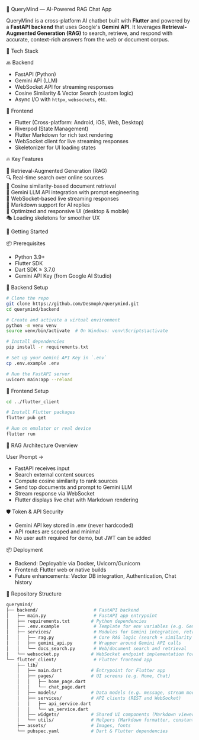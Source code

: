 🎯 QueryMind — AI-Powered RAG Chat App

QueryMind is a cross-platform AI chatbot built with **Flutter** and powered by a **FastAPI backend** that uses Google's **Gemini API**. It leverages **Retrieval-Augmented Generation (RAG)** to search, retrieve, and respond with accurate, context-rich answers from the web or document corpus.

🧰 Tech Stack

🔙 Backend  
- FastAPI (Python)
- Gemini API (LLM)
- WebSocket API for streaming responses
- Cosine Similarity & Vector Search (custom logic)
- Async I/O with `httpx`, `websockets`, etc.

📱 Frontend  
- Flutter (Cross-platform: Android, iOS, Web, Desktop)
- Riverpod (State Management)
- Flutter Markdown for rich text rendering
- WebSocket client for live streaming responses
- Skeletonizer for UI loading states

🔥 Key Features

🧠 Retrieval-Augmented Generation (RAG)  
🔍 Real-time search over online sources  
🧮 Cosine similarity-based document retrieval  
💬 Gemini LLM API integration with prompt engineering  
📡 WebSocket-based live streaming responses  
📝 Markdown support for AI replies  
📱 Optimized and responsive UI (desktop & mobile)  
🎭 Loading skeletons for smoother UX

🚀 Getting Started

📦 Prerequisites
- Python 3.9+
- Flutter SDK
- Dart SDK ≥ 3.7.0
- Gemini API Key (from Google AI Studio)

🐍 Backend Setup

```bash
# Clone the repo
git clone https://github.com/Desmopk/querymind.git
cd querymind/backend

# Create and activate a virtual environment
python -m venv venv
source venv/bin/activate  # On Windows: venv\Scripts\activate

# Install dependencies
pip install -r requirements.txt

# Set up your Gemini API Key in `.env`
cp .env.example .env

# Run the FastAPI server
uvicorn main:app --reload
```
📱 Frontend Setup

```bash
cd ../flutter_client

# Install Flutter packages
flutter pub get

# Run on emulator or real device
flutter run
```
🧠 RAG Architecture Overview

User Prompt →
- FastAPI receives input
- Search external content sources
- Compute cosine similarity to rank sources
- Send top documents and prompt to Gemini LLM
- Stream response via WebSocket
- Flutter displays live chat with Markdown rendering

🛡️ Token & API Security

- Gemini API key stored in .env (never hardcoded)
- API routes are scoped and minimal
- No user auth required for demo, but JWT can be added

📦 Deployment

- Backend: Deployable via Docker, Uvicorn/Gunicorn
- Frontend: Flutter web or native builds
- Future enhancements: Vector DB integration, Authentication, Chat history
  
📂 Repository Structure
```bash
querymind/
├── backend/                     # FastAPI backend
│   ├── main.py                  # FastAPI app entrypoint
│   ├── requirements.txt        # Python dependencies
│   ├── .env.example             # Template for env variables (e.g. Gemini API key)
│   ├── services/                # Modules for Gemini integration, retrieval logic
│   │   ├── rag.py               # Core RAG logic (search + similarity + LLM)
│   │   ├── gemini_api.py        # Wrapper around Gemini API calls
│   │   └── docs_search.py       # Web/document search and retrieval
│   └── websocket.py            # WebSocket endpoint implementation for streaming
└── flutter_client/              # Flutter frontend app
    ├── lib/
    │   ├── main.dart           # Entrypoint for Flutter app
    │   ├── pages/              # UI screens (e.g. Home, Chat)
    │   │   ├── home_page.dart
    │   │   └── chat_page.dart
    │   ├── models/             # Data models (e.g. message, stream models)
    │   ├── services/           # API clients (REST and WebSocket)
    │   │   ├── api_service.dart
    │   │   └── ws_service.dart
    │   ├── widgets/            # Shared UI components (Markdown viewer, skeleton loader)
    │   └── utils/              # Helpers (Markdown formatter, constants)
    ├── assets/                 # Images, fonts
    └── pubspec.yaml            # Dart & Flutter dependencies

```


